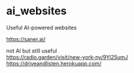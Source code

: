 # ai_websites
Useful AI-powered websites 

https://saner.ai/

not AI but still useful  
https://radio.garden/visit/new-york-ny/9Yi25umJ  
https://driveandlisten.herokuapp.com/

